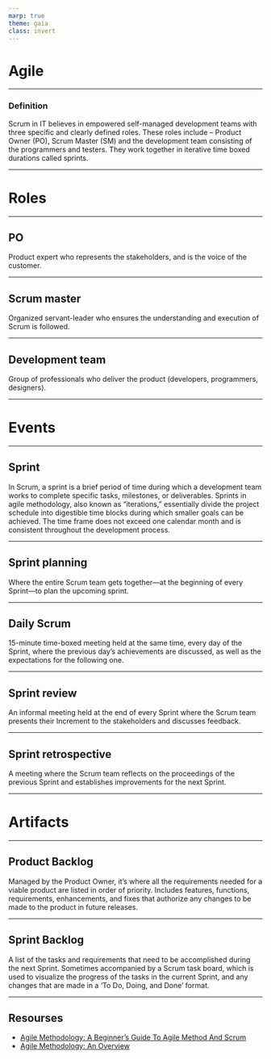 ```yaml
---
marp: true
theme: gaia
class: invert
---
```

<!-- _class: lead -->

# Agile

---

### Definition

Scrum in IT believes in empowered self-managed development teams with three specific and clearly defined roles. These roles include – Product Owner (PO), Scrum Master (SM) and the development team consisting of the programmers and testers. They work together in iterative time boxed durations called sprints.

---
<!-- _class: lead -->

# Roles

---

## PO
Product expert who represents the stakeholders, and is the voice of the customer.

---

## Scrum master
Organized servant-leader who ensures the understanding and execution of Scrum is followed.

---

## Development team
Group of professionals who deliver the product (developers, programmers, designers).

---
<!-- _class: lead -->

# Events

---

## Sprint
In Scrum, a sprint is a brief period of time during which a development team works to complete specific tasks, milestones, or deliverables. Sprints in agile methodology, also known as “iterations,” essentially divide the project schedule into digestible time blocks during which smaller goals can be achieved. The time frame does not exceed one calendar month and is consistent throughout the development process.

---

## Sprint planning

Where the entire Scrum team gets together—at the beginning of every Sprint—to plan the upcoming sprint.

---

## Daily Scrum
15-minute time-boxed meeting held at the same time, every day of the Sprint, where the previous day’s achievements are discussed, as well as the expectations for the following one.

---

## Sprint review
An informal meeting held at the end of every Sprint where the Scrum team presents their Increment to the stakeholders and discusses feedback.

---

## Sprint retrospective
A meeting where the Scrum team reflects on the proceedings of the previous Sprint and establishes improvements for the next Sprint.

---
<!-- _class: lead -->

# Artifacts

---

## Product Backlog

Managed by the Product Owner, it’s where all the requirements needed for a viable product are listed in order of priority. Includes features, functions, requirements, enhancements, and fixes that authorize any changes to be made to the product in future releases.

---

## Sprint Backlog

A list of the tasks and requirements that need to be accomplished during the next Sprint. Sometimes accompanied by a Scrum task board, which is used to visualize the progress of the tasks in the current Sprint, and any changes that are made in a ‘To Do, Doing, and Done’ format.

---

## Resourses

- [Agile Methodology: A Beginner’s Guide To Agile Method And Scrum](https://www.softwaretestinghelp.com/agile-scrum-methodology-for-development-and-testing/#What_Exactly_is_Agile)
- [Agile Methodology: An Overview](https://zenkit.com/en/blog/agile-methodology-an-overview/)